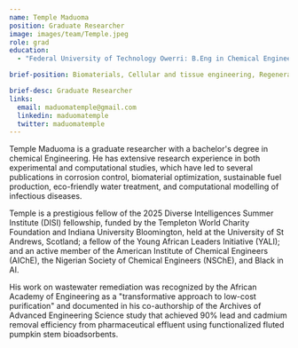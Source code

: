 ```yaml
---
name: Temple Maduoma
position: Graduate Researcher
image: images/team/Temple.jpeg
role: grad
education: 
  - "Federal University of Technology Owerri: B.Eng in Chemical Engineering (2021)"

brief-position: Biomaterials, Cellular and tissue engineering, Regenerative medicine, Immunology

brief-desc: Graduate Researcher
links:
  email: maduomatemple@gmail.com
  linkedin: maduomatemple
  twitter: maduomatemple
---
```



Temple Maduoma is a graduate researcher with a bachelor's degree in chemical Engineering. He has extensive research experience in both experimental and computational studies, which have led to several publications in corrosion control, biomaterial optimization, sustainable fuel production, eco-friendly water treatment, and computational modelling of infectious diseases. 

Temple is a prestigious fellow of the 2025 Diverse Intelligences Summer Institute (DISI) fellowship, funded by the Templeton World Charity Foundation and Indiana University Bloomington, held at the University of St Andrews, Scotland; a fellow of the Young African Leaders Initiative (YALI); and an active member of the American Institute of Chemical Engineers (AIChE), the Nigerian Society of Chemical Engineers (NSChE), and Black in AI.

His work on wastewater remediation was recognized by the African Academy of Engineering as a "transformative approach to low-cost purification" and documented in his co-authorship of the Archives of Advanced Engineering Science study that achieved 90% lead and cadmium removal efficiency from pharmaceutical effluent using functionalized fluted pumpkin stem bioadsorbents. 
